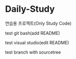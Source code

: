 # Daily-Study
연습용 프로젝트(Only Study Code)

test git bash(add README)

test visual studio(edit README)

test branch with sourcetree

